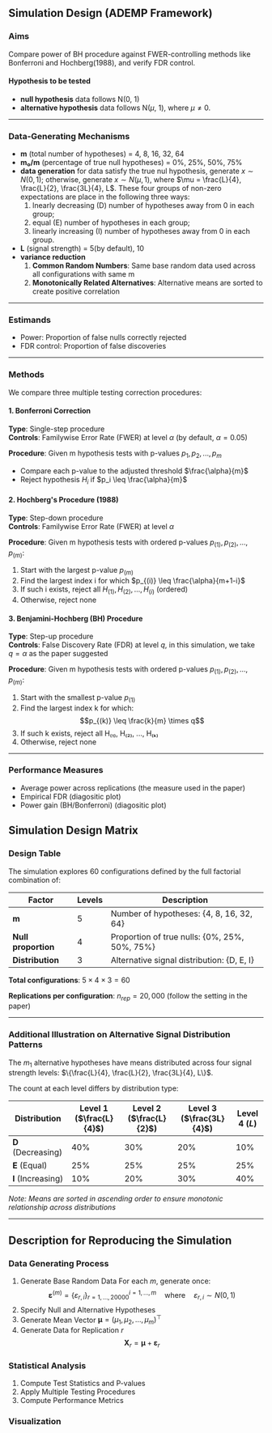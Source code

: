 ## Simulation Design (ADEMP Framework)

### Aims
Compare power of BH procedure against FWER-controlling methods like Bonferroni and Hochberg(1988), and verify FDR control.

#### Hypothesis to be tested
- **null hypothesis** data follows N(0, 1)
- **alternative hypothesis** data follows N($\mu$, 1), where $\mu \neq 0$.

---

### Data-Generating Mechanisms
- **m** (total number of hypotheses) = 4, 8, 16, 32, 64
- **m₀/m** (percentage of true null hypotheses) = 0%, 25%, 50%, 75%
- **data generation** for data satisfy the true nul hypothesis, generate $x \sim N(0, 1)$; otherwise, generate $x \sim N(\mu, 1)$, where $\mu = \frac{L}{4}, \frac{L}{2}, \frac{3L}{4}, L$. These four groups of non-zero expectations are place in the following three ways:
    1. lnearly decreasing (D) number of hypotheses away from 0 in each group;
    2. equal (E) number of hypotheses in each group;
    3. linearly increasing (I) number of hypotheses away from 0 in each group.
- **L** (signal strength) = 5(by default), 10 
- **variance reduction**
    1. **Common Random Numbers**: Same base random data used across all configurations with same m
    2. **Monotonically Related Alternatives**: Alternative means are sorted to create positive correlation

---

### Estimands
- Power: Proportion of false nulls correctly rejected
- FDR control: Proportion of false discoveries

---

### Methods
We compare three multiple testing correction procedures:

#### 1. Bonferroni Correction
**Type**: Single-step procedure  
**Controls**: Familywise Error Rate (FWER) at level $\alpha$ (by default, $\alpha = 0.05$)

**Procedure**:
Given m hypothesis tests with p-values $p_1, p_2, ..., p_m$
- Compare each p-value to the adjusted threshold $\frac{\alpha}{m}$
- Reject hypothesis $H_i$ if  $p_i \leq \frac{\alpha}{m}$

#### 2. Hochberg's Procedure (1988)
**Type**: Step-down procedure  
**Controls**: Familywise Error Rate (FWER) at level  $\alpha$

**Procedure**:
Given m hypothesis tests with ordered p-values $p_{(1)}, p_{(2)}, ..., p_{(m)}$:

1. Start with the largest p-value $p_{(m)}$
2. Find the largest index i for which $p_{(i)} \leq \frac{\alpha}{m+1-i}$
3. If such i exists, reject all $H_{(1)}, H_{(2)}, ..., H_{(i)}$ (ordered)
4. Otherwise, reject none

#### 3. Benjamini-Hochberg (BH) Procedure
**Type**: Step-up procedure  
**Controls**: False Discovery Rate (FDR) at level $q$, in this simulation, we take $q = \alpha$ as the paper suggested

**Procedure**:
Given m hypothesis tests with ordered p-values $p_{(1)}, p_{(2)}, ..., p_{(m)}$:

1. Start with the smallest p-value $p_{(1)}$
2. Find the largest index k for which: $$p_{(k)} \leq \frac{k}{m} \times q$$
3. If such k exists, reject all H₍₁₎, H₍₂₎, ..., H₍ₖ₎
4. Otherwise, reject none
---


### Performance Measures
- Average power across replications (the measure used in the paper)
- Empirical FDR (diagositic plot)
- Power gain (BH/Bonferroni) (diagositic plot)


## Simulation Design Matrix

### Design Table

The simulation explores 60 configurations defined by the full factorial combination of:

| Factor | Levels | Description |
|--------|--------|-------------|
| **m** | 5 | Number of hypotheses: {4, 8, 16, 32, 64} |
| **Null proportion** | 4 | Proportion of true nulls: {0%, 25%, 50%, 75%} |
| **Distribution** | 3 | Alternative signal distribution: {D, E, I} |

**Total configurations**: $5 \times 4 \times 3 = 60$

**Replications per configuration**: $n_{rep} = 20,000$ (follow the setting in the paper)


---

### Additional Illustration on Alternative Signal Distribution Patterns

The $m_1$ alternative hypotheses have means distributed across four signal strength levels: $\{\frac{L}{4}, \frac{L}{2}, \frac{3L}{4}, L\}$.

The count at each level differs by distribution type:

| Distribution | Level 1 ($\frac{L}{4}$) | Level 2 ($\frac{L}{2}$) | Level 3 ($\frac{3L}{4}$) | Level 4 ($L$) | 
|--------------|----------|----------|----------|----------|
| **D** (Decreasing) | 40% | 30% | 20% | 10% | 
| **E** (Equal) | 25% | 25% | 25% | 25% | 
| **I** (Increasing) | 10% | 20% | 30% | 40% |


*Note: Means are sorted in ascending order to ensure monotonic relationship across distributions*

---

## Description for Reproducing the Simulation 

### Data Generating Process
1. Generate Base Random Data
    For each $m$, generate once:
    $$\mathbf{\varepsilon}^{(m)} = \{\varepsilon_{r,i}\}_{r=1,\ldots,20000}^{i=1,\ldots,m} \quad \text{where} \quad \varepsilon_{r,i} \sim N(0, 1)$$
2. Specify Null and Alternative Hypotheses
3. Generate Mean Vector $\boldsymbol{\mu} = (\mu_1, \mu_2, \ldots, \mu_m)^\top$
4. Generate Data for Replication $r$
    $$\mathbf{X}_r = \boldsymbol{\mu} + \boldsymbol{\varepsilon}_r$$

### Statistical Analysis
1. Compute Test Statistics and P-values
2. Apply Multiple Testing Procedures
3. Compute Performance Metrics

### Visualization